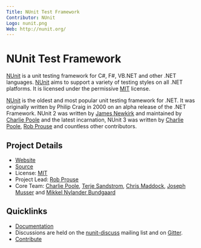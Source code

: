 ```yaml
---
Title: NUnit Test Framework
Contributor: NUnit
Logo: nunit.png
Web: http://nunit.org/
---
```

# NUnit Test Framework

[NUnit](https://nunit.org) is a unit testing framework for C#, F#, VB.NET and other .NET languages. [NUnit](https://nunit.org) aims to support a variety of testing styles on all .NET platforms. It is licensed under the permissive [MIT](https://github.com/nunit/nunit/blob/master/LICENSE.txt) license.

[NUnit](https://nunit.org) is the oldest and most popular unit testing framework for .NET. It was originally written by Philip Craig in 2000 on an alpha release of the .NET Framework. NUnit 2 was written by [James Newkirk](https://github.com/jnewkirk) and maintained by [Charlie Poole](https://github.com/CharliePoole) and the latest incarnation, NUnit 3 was written by [Charlie Poole](https://github.com/CharliePoole), [Rob Prouse](https://github.com/rprouse) and countless other contributors.

## Project Details

* [Website](https://nunit.org)
* [Source](https://github.com/nunit/nunit)
* License: [MIT](https://github.com/nunit/nunit/blob/master/LICENSE.txt)
* Project Lead: [Rob Prouse](https://github.com/rprouse)
* Core Team: [Charlie Poole](https://github.com/CharliePoole), [Terje Sandstrom](https://github.com/OsirisTerje), [Chris Maddock](https://github.com/ChrisMaddock), [Joseph Musser](https://github.com/jnm2) and [Mikkel Nylander Bundgaard](https://github.com/mikkelbu)

## Quicklinks

* [Documentation](https://github.com/nunit/docs)
* Discussions are held on the [nunit-discuss](https://groups.google.com/group/nunit-discuss) mailing list and on [Gitter](https://gitter.im/nunit/nunit).
* [Contribute](https://github.com/nunit/nunit/blob/master/CONTRIBUTING.md)
